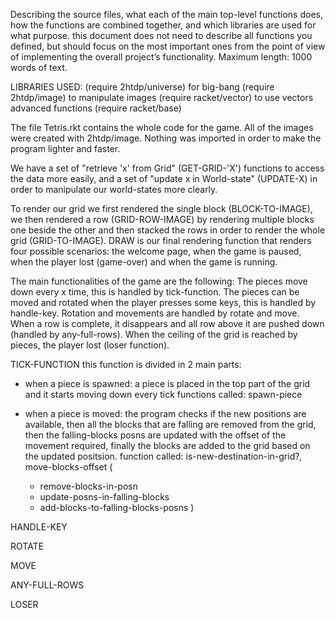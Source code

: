 Describing the source files, what each of the main top-level functions does, 
how the functions are combined together, and which libraries are used for what purpose. 
this document does not need to describe all functions you defined, 
but should focus on the most important ones from the point of view of implementing 
the overall project’s functionality. Maximum length: 1000 words of text.

LIBRARIES USED:
(require 2htdp/universe) for big-bang
(require 2htdp/image) to manipulate images
(require racket/vector) to use vectors advanced functions
(require racket/base) 

The file Tetris.rkt contains the whole code for the game. 
All of the images were created with 2htdp/image. Nothing was imported in order to make the program lighter and faster.

We have a set of "retrieve 'x' from Grid" (GET-GRID-'X') functions to access the data more easily, and a set of "update x in World-state" (UPDATE-X) in order to manipulate our world-states more clearly.

To render our grid we first rendered the single block (BLOCK-TO-IMAGE), we then rendered a row (GRID-ROW-IMAGE) by rendering multiple blocks one beside the other and then stacked the rows in order to render the whole grid (GRID-TO-IMAGE). DRAW is our final rendering function that renders four possible scenarios: the welcome page, when the game is paused, when the player lost (game-over) and when the game is running.

The main functionalities of the game are the following:
The pieces move down every x time, this is handled by tick-function.
The pieces can be moved and rotated when the player presses some keys, this is handled by handle-key.
Rotation and movements are handled by rotate and move.
When a row is complete, it disappears and all row above it are pushed down (handled by any-full-rows).
When the ceiling of the grid is reached by pieces, the player lost (loser function).

TICK-FUNCTION this function is divided in 2 main parts: 
 - when a piece is spawned: a piece is placed in the top part of
 the grid and it starts moving down every tick
  functions called: spawn-piece

 - when a piece is moved: the program checks if the new positions are available, then all the blocks that are falling are removed from the grid, then the falling-blocks posns are updated with the offset of the movement required, finally the blocks are added to the grid based on the updated positsion.
  function called: is-new-destination-in-grid?, move-blocks-offset 
    ( 
      - remove-blocks-in-posn
      - update-posns-in-falling-blocks
      - add-blocks-to-falling-blocks-posns
    )

HANDLE-KEY


ROTATE

MOVE

ANY-FULL-ROWS

LOSER



